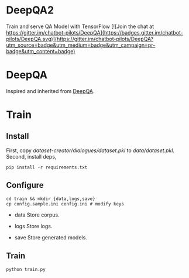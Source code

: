 # DeepQA2
Train and serve QA Model with TensorFlow
[![Join the chat at https://gitter.im/chatbot-pilots/DeepQA](https://badges.gitter.im/chatbot-pilots/DeepQA.svg)](https://gitter.im/chatbot-pilots/DeepQA?utm_source=badge&utm_medium=badge&utm_campaign=pr-badge&utm_content=badge)

# DeepQA
Inspired and inherited from [DeepQA](https://github.com/Conchylicultor/DeepQA).

# Train 
## Install
First, copy *dataset-creator/dialogues/dataset.pkl* to *data/dataset.pkl*.
Second, install deps, 
```
pip install -r requirements.txt
```

## Configure
```
cd train && mkdir {data,logs,save}
cp config.sample.ini config.ini # modify keys
```

* data
Store corpus.

* logs
Store logs.

* save
Store generated models.

## Train
```
python train.py
```
